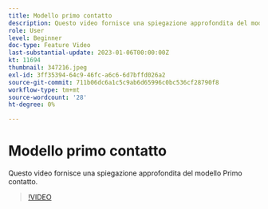 ```yaml
---
title: Modello primo contatto
description: Questo video fornisce una spiegazione approfondita del modello Primo contatto.
role: User
level: Beginner
doc-type: Feature Video
last-substantial-update: 2023-01-06T00:00:00Z
kt: 11694
thumbnail: 347216.jpeg
exl-id: 3ff35394-64c9-46fc-a6c6-6d7bffd026a2
source-git-commit: 711b06dc6a1c5c9ab6d65996c0bc536cf28790f8
workflow-type: tm+mt
source-wordcount: '28'
ht-degree: 0%

---
```


# Modello primo contatto

Questo video fornisce una spiegazione approfondita del modello Primo contatto.

>[!VIDEO](https://video.tv.adobe.com/v/347216/?quality=12&learn=on)

